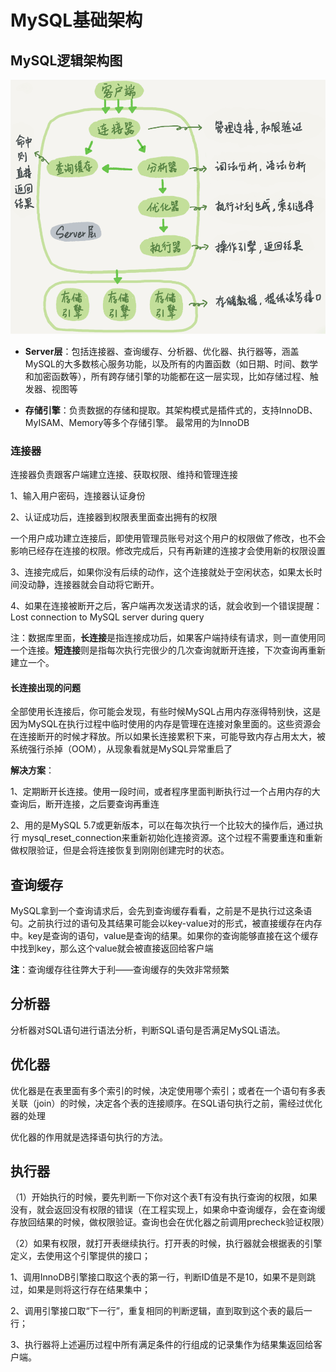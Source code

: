# MySQL基础架构
## MySQL逻辑架构图

![image.png](/pictures/mysql/chap1/chap1_1.png)

- **Server层**：包括连接器、查询缓存、分析器、优化器、执行器等，涵盖MySQL的大多数核心服务功能，以及所有的内置函数（如日期、时间、数学和加密函数等），所有跨存储引擎的功能都在这一层实现，比如存储过程、触发器、视图等

- **存储引擎**：负责数据的存储和提取。其架构模式是插件式的，支持InnoDB、MyISAM、Memory等多个存储引擎。 最常用的为InnoDB

### 连接器

连接器负责跟客户端建立连接、获取权限、维持和管理连接

1、输入用户密码，连接器认证身份

2、认证成功后，连接器到权限表里面查出拥有的权限

一个用户成功建立连接后，即使用管理员账号对这个用户的权限做了修改，也不会影响已经存在连接的权限。修改完成后，只有再新建的连接才会使用新的权限设置

3、连接完成后，如果你没有后续的动作，这个连接就处于空闲状态，如果太长时间没动静，连接器就会自动将它断开。

4、如果在连接被断开之后，客户端再次发送请求的话，就会收到一个错误提醒： Lost connection to MySQL server during query

注：数据库里面，**长连接**是指连接成功后，如果客户端持续有请求，则一直使用同一个连接。**短连接**则是指每次执行完很少的几次查询就断开连接，下次查询再重新建立一个。

#### 长连接出现的问题

全部使用长连接后，你可能会发现，有些时候MySQL占用内存涨得特别快，这是因为MySQL在执行过程中临时使用的内存是管理在连接对象里面的。这些资源会在连接断开的时候才释放。所以如果长连接累积下来，可能导致内存占用太大，被系统强行杀掉（OOM），从现象看就是MySQL异常重启了

**解决方案**：

1、定期断开长连接。使用一段时间，或者程序里面判断执行过一个占用内存的大查询后，断开连接，之后要查询再重连

2、用的是MySQL 5.7或更新版本，可以在每次执行一个比较大的操作后，通过执行 mysql_reset_connection来重新初始化连接资源。这个过程不需要重连和重新做权限验证，但是会将连接恢复到刚刚创建完时的状态。

## 查询缓存

MySQL拿到一个查询请求后，会先到查询缓存看看，之前是不是执行过这条语句。之前执行过的语句及其结果可能会以key-value对的形式，被直接缓存在内存中。key是查询的语句，value是查询的结果。如果你的查询能够直接在这个缓存中找到key，那么这个value就会被直接返回给客户端

**注**：查询缓存往往弊大于利——查询缓存的失效非常频繁

## 分析器

分析器对SQL语句进行语法分析，判断SQL语句是否满足MySQL语法。

## 优化器

优化器是在表里面有多个索引的时候，决定使用哪个索引；或者在一个语句有多表关联（join）的时候，决定各个表的连接顺序。在SQL语句执行之前，需经过优化器的处理

优化器的作用就是选择语句执行的方法。

## 执行器

（1）开始执行的时候，要先判断一下你对这个表T有没有执行查询的权限，如果没有，就会返回没有权限的错误（在工程实现上，如果命中查询缓存，会在查询缓存放回结果的时候，做权限验证。查询也会在优化器之前调用precheck验证权限）

（2）如果有权限，就打开表继续执行。打开表的时候，执行器就会根据表的引擎定义，去使用这个引擎提供的接口；

1、调用InnoDB引擎接口取这个表的第一行，判断ID值是不是10，如果不是则跳过，如果是则将这行存在结果集中；

2、调用引擎接口取“下一行”，重复相同的判断逻辑，直到取到这个表的最后一行；

3、执行器将上述遍历过程中所有满足条件的行组成的记录集作为结果集返回给客户端。



